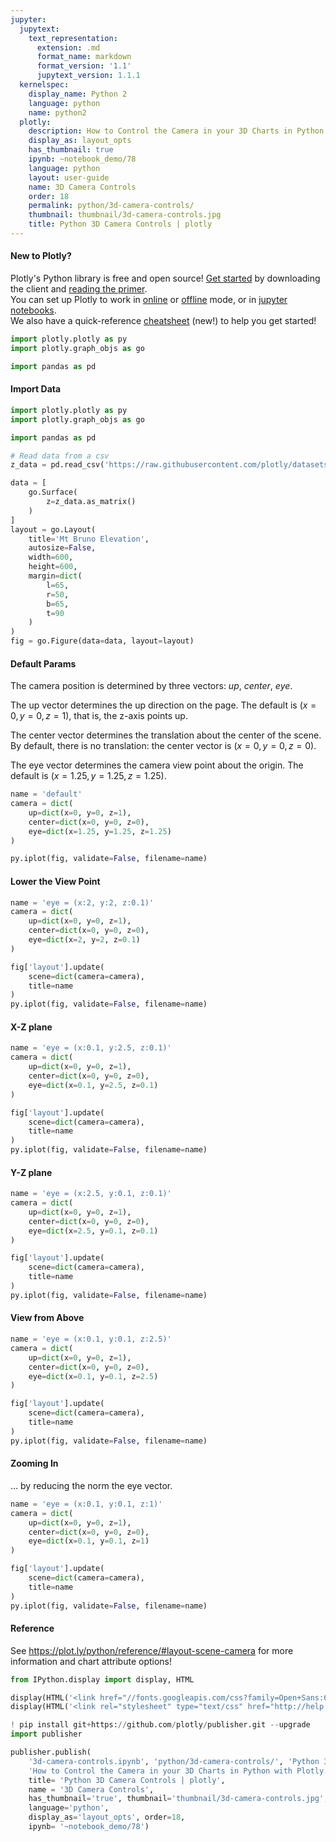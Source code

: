 ```yaml
---
jupyter:
  jupytext:
    text_representation:
      extension: .md
      format_name: markdown
      format_version: '1.1'
      jupytext_version: 1.1.1
  kernelspec:
    display_name: Python 2
    language: python
    name: python2
  plotly:
    description: How to Control the Camera in your 3D Charts in Python with Plotly.
    display_as: layout_opts
    has_thumbnail: true
    ipynb: ~notebook_demo/78
    language: python
    layout: user-guide
    name: 3D Camera Controls
    order: 18
    permalink: python/3d-camera-controls/
    thumbnail: thumbnail/3d-camera-controls.jpg
    title: Python 3D Camera Controls | plotly
---
```


<!-- #region {"deletable": true, "editable": true} -->
#### New to Plotly?
Plotly's Python library is free and open source! [Get started](https://plot.ly/python/getting-started/) by downloading the client and [reading the primer](https://plot.ly/python/getting-started/).
<br>You can set up Plotly to work in [online](https://plot.ly/python/getting-started/#initialization-for-online-plotting) or [offline](https://plot.ly/python/getting-started/#initialization-for-offline-plotting) mode, or in [jupyter notebooks](https://plot.ly/python/getting-started/#start-plotting-online).
<br>We also have a quick-reference [cheatsheet](https://images.plot.ly/plotly-documentation/images/python_cheat_sheet.pdf) (new!) to help you get started!
<!-- #endregion -->

```python deletable=true editable=true
import plotly.plotly as py
import plotly.graph_objs as go

import pandas as pd
```

<!-- #region {"deletable": true, "editable": true} -->
#### Import Data
<!-- #endregion -->

```python deletable=true editable=true
import plotly.plotly as py
import plotly.graph_objs as go

import pandas as pd

# Read data from a csv
z_data = pd.read_csv('https://raw.githubusercontent.com/plotly/datasets/master/api_docs/mt_bruno_elevation.csv')

data = [
    go.Surface(
        z=z_data.as_matrix()
    )
]
layout = go.Layout(
    title='Mt Bruno Elevation',
    autosize=False,
    width=600,
    height=600,
    margin=dict(
        l=65,
        r=50,
        b=65,
        t=90
    )
)
fig = go.Figure(data=data, layout=layout)
```

<!-- #region {"deletable": true, "editable": true} -->
#### Default Params
The camera position is determined by three vectors: *up*, *center*, *eye*.

The up vector determines the up direction on the page. The default is $(x=0, y=0, z=1)$, that is, the z-axis points up.

The center vector determines the translation about the center of the scene. By default, there is no translation: the center vector is $(x=0, y=0, z=0)$.

The eye vector determines the camera view point about the origin. The default is $(x=1.25, y=1.25, z=1.25)$. 
<!-- #endregion -->

```python deletable=true editable=true
name = 'default'
camera = dict(
    up=dict(x=0, y=0, z=1),
    center=dict(x=0, y=0, z=0),
    eye=dict(x=1.25, y=1.25, z=1.25)
)

py.iplot(fig, validate=False, filename=name)
```

<!-- #region {"deletable": true, "editable": true} -->
#### Lower the View Point
<!-- #endregion -->

```python deletable=true editable=true
name = 'eye = (x:2, y:2, z:0.1)'
camera = dict(
    up=dict(x=0, y=0, z=1),
    center=dict(x=0, y=0, z=0),
    eye=dict(x=2, y=2, z=0.1)
)

fig['layout'].update(
    scene=dict(camera=camera),
    title=name
)
py.iplot(fig, validate=False, filename=name)
```

<!-- #region {"deletable": true, "editable": true} -->
#### X-Z plane
<!-- #endregion -->

```python deletable=true editable=true
name = 'eye = (x:0.1, y:2.5, z:0.1)'
camera = dict(
    up=dict(x=0, y=0, z=1),
    center=dict(x=0, y=0, z=0),
    eye=dict(x=0.1, y=2.5, z=0.1)
)

fig['layout'].update(
    scene=dict(camera=camera),
    title=name
)
py.iplot(fig, validate=False, filename=name)
```

<!-- #region {"deletable": true, "editable": true} -->
#### Y-Z plane
<!-- #endregion -->

```python deletable=true editable=true
name = 'eye = (x:2.5, y:0.1, z:0.1)'
camera = dict(
    up=dict(x=0, y=0, z=1),
    center=dict(x=0, y=0, z=0),
    eye=dict(x=2.5, y=0.1, z=0.1)
)

fig['layout'].update(
    scene=dict(camera=camera),
    title=name
)
py.iplot(fig, validate=False, filename=name)
```

<!-- #region {"deletable": true, "editable": true} -->
#### View from Above
<!-- #endregion -->

```python deletable=true editable=true
name = 'eye = (x:0.1, y:0.1, z:2.5)'
camera = dict(
    up=dict(x=0, y=0, z=1),
    center=dict(x=0, y=0, z=0),
    eye=dict(x=0.1, y=0.1, z=2.5)
)

fig['layout'].update(
    scene=dict(camera=camera),
    title=name
)
py.iplot(fig, validate=False, filename=name)
```

<!-- #region {"deletable": true, "editable": true} -->
#### Zooming In
... by reducing the norm the eye vector.
<!-- #endregion -->

```python deletable=true editable=true
name = 'eye = (x:0.1, y:0.1, z:1)'
camera = dict(
    up=dict(x=0, y=0, z=1),
    center=dict(x=0, y=0, z=0),
    eye=dict(x=0.1, y=0.1, z=1)
)

fig['layout'].update(
    scene=dict(camera=camera),
    title=name
)
py.iplot(fig, validate=False, filename=name)
```

<!-- #region {"deletable": true, "editable": true} -->
#### Reference
<!-- #endregion -->

<!-- #region {"deletable": true, "editable": true} -->
See https://plot.ly/python/reference/#layout-scene-camera for more information and chart attribute options!
<!-- #endregion -->

```python deletable=true editable=true
from IPython.display import display, HTML

display(HTML('<link href="//fonts.googleapis.com/css?family=Open+Sans:600,400,300,200|Inconsolata|Ubuntu+Mono:400,700" rel="stylesheet" type="text/css" />'))
display(HTML('<link rel="stylesheet" type="text/css" href="http://help.plot.ly/documentation/all_static/css/ipython-notebook-custom.css">'))

! pip install git+https://github.com/plotly/publisher.git --upgrade
import publisher

publisher.publish(
    '3d-camera-controls.ipynb', 'python/3d-camera-controls/', 'Python 3D Camera Controls | plotly',
    'How to Control the Camera in your 3D Charts in Python with Plotly.',
    title= 'Python 3D Camera Controls | plotly',
    name = '3D Camera Controls',
    has_thumbnail='true', thumbnail='thumbnail/3d-camera-controls.jpg', 
    language='python', 
    display_as='layout_opts', order=18,
    ipynb= '~notebook_demo/78')
```

```python deletable=true editable=true

```
